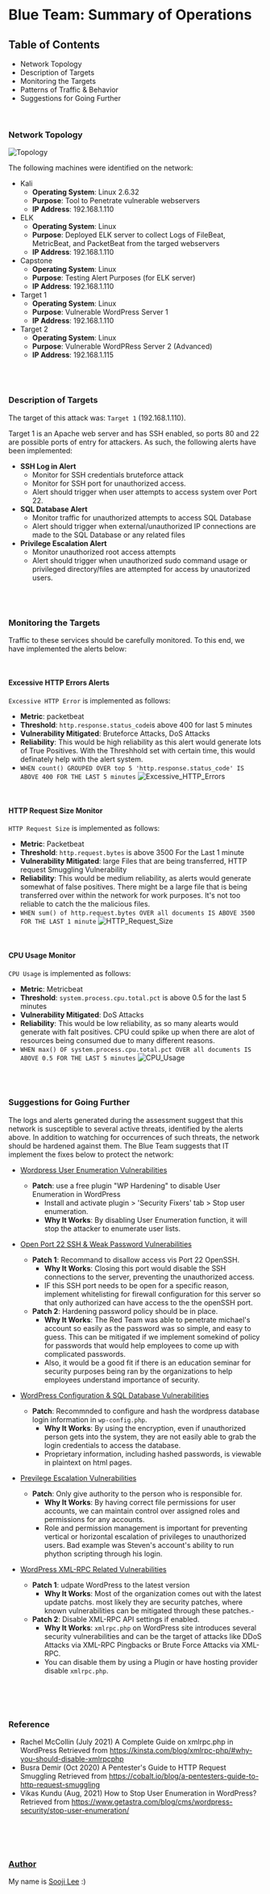 # Blue Team: Summary of Operations

## Table of Contents
- Network Topology
- Description of Targets
- Monitoring the Targets
- Patterns of Traffic & Behavior
- Suggestions for Going Further

<br>

### Network Topology
![Topology](Images/Defensive/Project3-NetworkTopology.drawio.png)

The following machines were identified on the network:
- Kali
  - **Operating System**: Linux 2.6.32
  - **Purpose**: Tool to Penetrate vulnerable webservers
  - **IP Address**: 192.168.1.110
- ELK
  - **Operating System**: Linux
  - **Purpose**: Deployed ELK server to collect Logs of FileBeat, MetricBeat, and PacketBeat from the targed webservers
  - **IP Address**: 192.168.1.110
- Capstone
  - **Operating System**: Linux
  - **Purpose**: Testing Alert Purposes (for ELK server)
  - **IP Address**: 192.168.1.110
- Target 1
  - **Operating System**: Linux
  - **Purpose**: Vulnerable WordPress Server 1
  - **IP Address**: 192.168.1.110
- Target 2
  - **Operating System**: Linux
  - **Purpose**: Vulnerable WordPRess Server 2 (Advanced)
  - **IP Address**: 192.168.1.115

<br>
<br>

### Description of Targets

The target of this attack was: `Target 1` (192.168.1.110).

Target 1 is an Apache web server and has SSH enabled, so ports 80 and 22 are possible ports of entry for attackers. As such, the following alerts have been implemented:
  - **SSH Log in Alert**
    - Monitor for SSH credentials bruteforce attack
    - Monitor for SSH port for unauthorized access.
    - Alert should trigger when user attempts to access system over Port 22.
  - **SQL Database Alert**
    - Monitor traffic for unauthorized attempts to access SQL Database
    - Alert should trigger when external/unauthorized IP connections are made to the SQL Database or any related files
  - **Privilege Escalation Alert**
    - Monitor unauthorized root access attempts
    - Alert should trigger when unauthorized sudo command usage or privileged directory/files are attempted for access by unautorized users.

<br>
<br>

### Monitoring the Targets

Traffic to these services should be carefully monitored. To this end, we have implemented the alerts below:

<br>

#### Excessive HTTP Errors Alerts
`Excessive HTTP Error` is implemented as follows:
  - **Metric**: packetbeat
  - **Threshold**: `http.response.status_code`is above 400 for last 5 minutes
  - **Vulnerability Mitigated**: Bruteforce Attacks, DoS Attacks
  - **Reliability**: This would be high reliability as this alert would generate lots of True Positives. With the Threshhold set with certain time, this would definately help with the alert system.
  - `WHEN count() GROUPED OVER top 5 'http.response.status_code' IS ABOVE 400 FOR THE LAST 5 minutes`
  ![Excessive_HTTP_Errors](Images/Defensive/Excessive_HTTP_Errors.png)

<br>

#### HTTP Request Size Monitor
`HTTP Request Size` is implemented as follows:
  - **Metric**: Packetbeat
  - **Threshold**: `http.request.bytes` is above 3500 For the Last 1 minute
  - **Vulnerability Mitigated**: large Files that are being transferred, HTTP request Smuggling Vulnerability
  - **Reliability**: This would be medium reliability, as alerts would generate somewhat of false positives. There might be a large file that is being transferred over within the network for work purposes. It's not too reliable to catch the the malicious files.
  - `WHEN sum() of http.request.bytes OVER all documents IS ABOVE 3500 FOR THE LAST 1 minute`
  ![HTTP_Request_Size](Images/Defensive/HTTP_Request_Size.png)

<br>

#### CPU Usage Monitor
`CPU Usage` is implemented as follows:
  - **Metric**: Metricbeat
  - **Threshold**: `system.process.cpu.total.pct` is above 0.5 for the last 5 minutes
  - **Vulnerability Mitigated**: DoS Attacks
  - **Reliability**: This would be low reliability, as so many alearts would generate with falt positives. CPU could spike up when there are alot of resources being consumed due to many different reasons.
   - `WHEN max() OF system.process.cpu.total.pct OVER all documents IS ABOVE 0.5 FOR THE LAST 5 minutes`
   ![CPU_Usage](Images/Defensive/CPU_Usage.png)

<br>
<br>

### Suggestions for Going Further

The logs and alerts generated during the assessment suggest that this network is susceptible to several active threats, identified by the alerts above. In addition to watching for occurrences of such threats, the network should be hardened against them. The Blue Team suggests that IT implement the fixes below to protect the network:
- <u> Wordpress User Enumeration Vulnerabilities </u>
  - **Patch**: use a free plugin "WP Hardening" to disable User Enumeration in WordPress
    - Install and activate plugin > 'Security Fixers' tab > Stop user enumeration.
    - **Why It Works**: By disabling User Enumeration function, it will stop the attacker to enumerate user lists.
- <u> Open Port 22 SSH & Weak Password Vulnerabilities </u>
  - **Patch 1**: Recommand to disallow access vis Port 22 OpenSSH.
    - **Why It Works**: Closing this port would disable the SSH connections to the server, preventing the unauthorized access.
    - IF this SSH port needs to be open for a specific reason, implement whitelisting for firewall configuration for this server so that only authorized can have access to the the openSSH port.
  - **Patch 2**: Hardening password policy should be in place.
    - **Why It Works**: The Red Team was able to penetrate michael's account so easily as the password was so simple, and easy to guess. This can be mitigated if we implement somekind of policy for passwords that would help employees to come up with complicated passwords. 
    - Also, it would be a good fit if there is an education seminar for security purposes being ran by the organizations to help employees understand importance of security.

- <u> WordPress Configuration & SQL Database Vulnerabilities </u>
  - **Patch**: Recommnded to configure and hash the wordpress database login information in `wp-config.php`.
    - **Why It Works**: By using the encryption, even if unauthorized person gets into the system, they are not easily able to grab the login credentials to access the database.
    - Proprietary information, including hashed passwords, is viewable in plaintext on html pages.

- <u> Previlege Escalation Vulnerabilities</u>
  - **Patch**: Only give authority to the person who is responsible for.
    - **Why It Works**: By having correct file permissions for user accounts, we can maintain control over assigned roles and permissions for any accounts.
    - Role and permission management is important for preventing vertical or horizontal escalation of privileges to unauthorized users. Bad example was Steven's account's ability to run phython scripting through his login.

- <u> WordPress XML-RPC Related Vulnerabilities </u>
    - **Patch 1**: udpate WordPress to the latest version
      - **Why It Works**: Most of the organization comes out with the latest update patchs. most likely they are security patches, where known vulnerabilities can be mitigated through these patches.- 
    - **Patch 2**: Disable XML-RPC API settings if enabled. 
       - **Why It Works**: `xmlrpc.php` on WordPress site introduces several security vulnerabilities and can be the target of attacks like DDoS Attacks via XML-RPC Pingbacks or Brute Force Attacks via XML-RPC.
       - You can disable them by using a Plugin or have hosting provider disable `xmlrpc.php`.

<br>
<br>
<br>

### Reference
- Rachel McCollin (July 2021) A Complete Guide on xmlrpc.php in WordPress Retrieved from https://kinsta.com/blog/xmlrpc-php/#why-you-should-disable-xmlrpcphp
- Busra Demir (Oct 2020) A Pentester's Guide to HTTP Request Smuggling Retrieved from https://cobalt.io/blog/a-pentesters-guide-to-http-request-smuggling
- Vikas Kundu (Aug, 2021) How to Stop User Enumeration in WordPress? Retrieved from https://www.getastra.com/blog/cms/wordpress-security/stop-user-enumeration/

<br>
<br>
<br>

### <u> Author </u>
My name is [Sooji Lee](https://www.linkedin.com/in/soojilee88/) :)
